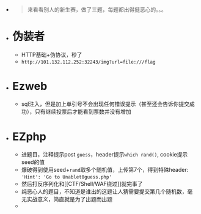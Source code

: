 - > 来看看别人的新生赛，做了三题，每题都出得挺恶心的。。。
- # 伪装者
	- HTTP基础+伪协议，秒了
	- `http://101.132.112.252:32243/img?url=file:///flag`
- # Ezweb
	- sql注入，但是加上单引号不会出现任何错误提示（甚至还会告诉你提交成功），只有继续投票后才能看到票数并没有增加
- # EZphp
	- 进题目，注释提示post `guess`，header提示`which rand()`, cookie提示seed的值
	- 爆破得到使用seed+`rand`取多个随机值，上传第7个，得到特殊header: `'Hint': 'Go to Unablet0guess.php'`
	- 然后打反序列化和[[CTF/Shell/WAF绕过]]就完事了
	- 纯恶心人的题目，不知道是谁出的这题让人猜需要提交第几个随机数，毫无实战意义，简直就是为了出题而出题
	-